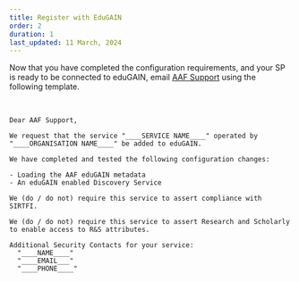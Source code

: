 ```yaml
---
title: Register with EduGAIN
order: 2
duration: 1
last_updated: 11 March, 2024
---
```


Now that you have completed the configuration requirements, and your SP is ready to be connected to eduGAIN, email <a href="mailto:support@aaf.edu.au">AAF Support</a> using the following template.

<br>

```
Dear AAF Support,

We request that the service "____SERVICE NAME____" operated by "____ORGANISATION NAME____" be added to eduGAIN.

We have completed and tested the following configuration changes:

- Loading the AAF eduGAIN metadata
- An eduGAIN enabled Discovery Service

We (do / do not) require this service to assert compliance with SIRTFI.

We (do / do not) require this service to assert Research and Scholarly to enable access to R&S attributes.

Additional Security Contacts for your service:
  "____NAME____"
  "____EMAIL___"
  "____PHONE____"  
```